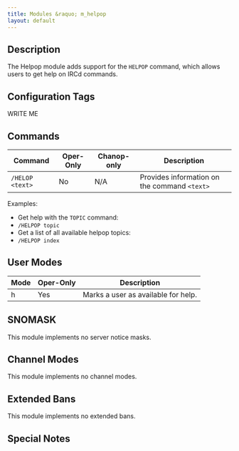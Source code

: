 ```yaml
---
title: Modules &raquo; m_helpop
layout: default
---
```


## Description

The Helpop module adds support for the `HELPOP` command, which allows users to get help on IRCd commands. 

## Configuration Tags

WRITE ME

## Commands

Command | Oper-Only | Chanop-only | Description
------- | --------- | ----------- | -----------
`/HELOP <text>` | No | N/A | Provides information on the command `<text>`

Examples:

* Get help with the `TOPIC` command:
 * `/HELPOP topic`
* Get a list of all available helpop topics:
 * `/HELPOP index`

## User Modes

Mode | Oper-Only | Description
---- | --------- | -----------
h | Yes | Marks a user as available for help.

## SNOMASK

This module implements no server notice masks.

## Channel Modes

This module implements no channel modes.

## Extended Bans

This module implements no extended bans.

## Special Notes

